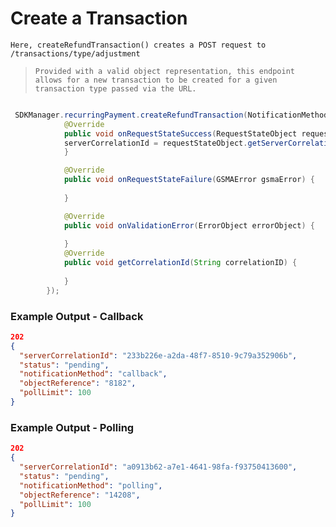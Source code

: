 
# Create a Transaction

`Here, createRefundTransaction() creates a POST request to /transactions/type/adjustment`

> `Provided with a valid object representation, this endpoint allows for a new transaction to be created for a given transaction type passed via the URL.`


```java

 SDKManager.recurringPayment.createRefundTransaction(NotificationMethod,"CALLBACK URL",transactionRequest, new RequestStateInterface() {
            @Override
            public void onRequestStateSuccess(RequestStateObject requestStateObject) {
            serverCorrelationId = requestStateObject.getServerCorrelationId();
            }

            @Override
            public void onRequestStateFailure(GSMAError gsmaError) {
               
            }

            @Override
            public void onValidationError(ErrorObject errorObject) {
              
            }
            @Override
            public void getCorrelationId(String correlationID) {
               
            }
        });

```

### Example Output - Callback

```json
202
{
  "serverCorrelationId": "233b226e-a2da-48f7-8510-9c79a352906b",
  "status": "pending",
  "notificationMethod": "callback",
  "objectReference": "8182",
  "pollLimit": 100
}
```

### Example Output - Polling

```json
202
{
  "serverCorrelationId": "a0913b62-a7e1-4641-98fa-f93750413600",
  "status": "pending",
  "notificationMethod": "polling",
  "objectReference": "14208",
  "pollLimit": 100
}
```
